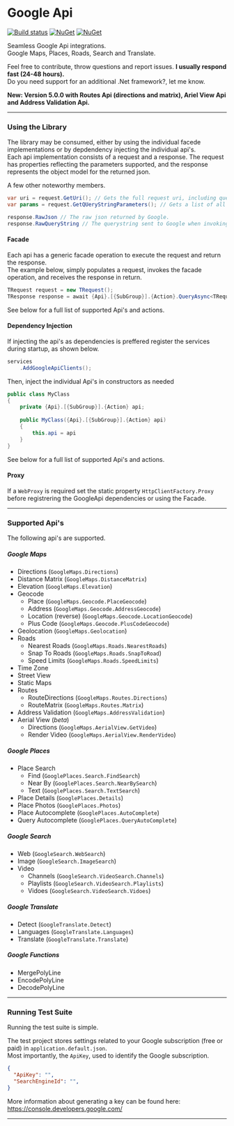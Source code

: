 # Google Api
[![Build status](https://ci.appveyor.com/api/projects/status/ogah0hor3j6hmklv/branch/master?svg=true)](https://ci.appveyor.com/project/vivet/googleapi/branch/master)
[![NuGet](https://img.shields.io/nuget/dt/GoogleApi.svg)](https://www.nuget.org/packages/GoogleApi)
[![NuGet](https://img.shields.io/nuget/v/GoogleApi.svg)](https://www.nuget.org/packages/GoogleApi)

Seamless Google Api integrations.  
Google Maps, Places, Roads, Search and Translate.  

Feel free to contribute, throw questions and report issues. **I usually respond fast (24-48 hours).**  
Do you need support for an additional .Net framework?, let me know.  

**New: Version 5.0.0 with Routes Api (directions and matrix), Ariel View Api and Address Validation Api.**  

***

### Using the Library
The library may be consumed, either by using the individual facede implementations or by depdendency injecting the individual api's.  
Each api implementation consists of a request and a response. The request has properties reflecting the parameters supported, and the response represents the object model for the returned json.  

A few other noteworthy members.

```csharp
var uri = request.GetUri(); // Gets the full request uri, including query parameters.
var params = request.GetQUeryStringParameters(); // Gets a list of all the added parameters.
```
```csharp
response.RawJson // The raw json returned by Google.
response.RawQueryString // The querystring sent to Google when invoking the request.
```

#### Facade
Each api has a generic facade operation to execute the request and return the response.  
The example below, simply populates a request, invokes the facade operation, and receives the response in return.  
```csharp
TRequest request = new TRequest();
TResponse response = await {Api}.[{SubGroup}].{Action}.QueryAsync<TRequest, TResponse>(request);
```
See below for a full list of supported Api's and actions.  


#### Dependency Injection
If injecting the api's as dependencies is preffered register the services during startup, as shown below.  

```csharp
services
    .AddGoogleApiClients();
```
Then, inject the individual Api's in constructors as needed
```csharp
public class MyClass
{
    private {Api}.[{SubGroup}].{Action} api;
    
    public MyClass({Api}.[{SubGroup}].{Action} api)
    {
        this.api = api
    }
}
```
See below for a full list of supported Api's and actions.  

#### Proxy
If a ```WebProxy``` is required set the static property ```HttpClientFactory.Proxy``` before registrering the GoogleApi dependencies or using the Facade.  

*** 

### Supported Api's
The following api's are supported.

##### Google Maps
  * Directions (```GoogleMaps.Directions```)
  * Distance Matrix (```GoogleMaps.DistanceMatrix```)
  * Elevation (```GoogleMaps.Elevation```)
  * Geocode
    * Place (```GoogleMaps.Geocode.PlaceGeocode```)
    * Address (```GoogleMaps.Geocode.AddressGeocode```)
    * Location (reverse) (```GoogleMaps.Geocode.LocationGeocode```)
    * Plus Code (```GoogleMaps.Geocode.PlusCodeGeocode```)
  * Geolocation (```GoogleMaps.Geolocation```)
  * Roads
    * Nearest Roads (```GoogleMaps.Roads.NearestRoads```)
    * Snap To Roads (```GoogleMaps.Roads.SnapToRoad```)
    * Speed Limits (```GoogleMaps.Roads.SpeedLimits```)
  * Time Zone
  * Street View
  * Static Maps
  * Routes
    * RouteDirections (```GoogleMaps.Routes.Directions```)
    * RouteMatrix (```GoogleMaps.Routes.Matrix```)
  * Address Validation (```GoogleMaps.AddressValidation```)
  * Aerial View (*beta*)
    * Directions (```GoogleMaps.AerialView.GetVideo```)
    * Render Video (```GoogleMaps.AerialView.RenderVideo```)

##### Google Places
  * Place Search
    * Find (```GooglePlaces.Search.FindSearch```)
    * Near By (```GooglePlaces.Search.NearBySearch```)
    * Text (```GooglePlaces.Search.TextSearch```)
  * Place Details (```GooglePlaces.Details```)
  * Place Photos (```GooglePlaces.Photos```)
  * Place Autocomplete (```GooglePlaces.AutoComplete```)
  * Query Autocomplete (```GooglePlaces.QueryAutoComplete```)

##### Google Search
  * Web (```GoogleSearch.WebSearch```)
  * Image (```GoogleSearch.ImageSearch```)
  * Video
    * Channels (```GoogleSearch.VideoSearch.Channels```)
    * Playlists (```GoogleSearch.VideoSearch.Playlists```)
    * Vidoes (```GoogleSearch.VideoSearch.Vidoes```)

##### Google Translate
  * Detect (```GoogleTranslate.Detect```)
  * Languages (```GoogleTranslate.Languages```)
  * Translate (```GoogleTranslate.Translate```)

##### Google Functions
  * MergePolyLine
  * EncodePolyLine
  * DecodePolyLine

*** 

### Running Test Suite
Running the test suite is simple.  

The test project stores settings related to your Google subscription (free or paid) in `application.default.json`.  
Most importantly, the ```ApiKey```, used to identify the Google subscription.  
```json
{ 
  "ApiKey": "",
  "SearchEngineId": "",
}
```
More information about generating a key can be found here: https://console.developers.google.com/  

*** 
